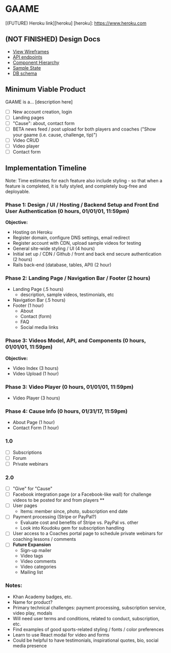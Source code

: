 # GAAME

[(FUTURE) Heroku link][heroku]
[heroku]: https://www.heroku.com

## (NOT FINISHED) Design Docs
* [View Wireframes][wireframes]
* [API endpoints][api-endpoints]
* [Component Hierarchy][component-hierarchy]
* [Sample State][sample-state]
* [DB schema][schema]

[wireframes]: docs/wireframes
[api-endpoints]: docs/api-endpoints.md
[component-hierarchy]: docs/component-hierarchy.md
[sample-state]: docs/sample-state.md
[schema]: docs/schema.md

## Minimum Viable Product

GAAME is a... [description here]

- [ ] New account creation, login
- [ ] Landing pages
- [ ] "Cause": about, contact form
- [ ] BETA news feed / post upload for both players and coaches ("Show your gaame (i.e. cause, challenge, tip)")
- [ ] Video CRUD
- [ ] Video player
- [ ] Contact form

## Implementation Timeline
Note: Time estimates for each feature also include styling - so that when a feature is completed, it is fully styled, and completely bug-free and deployable.

### Phase 1: Design / UI / Hosting / Backend Setup and Front End User Authentication (0 hours, 01/01/01, 11:59pm)
**Objective:**
- Hosting on Heroku
- Register domain, configure DNS settings, email redirect
- Register account with CDN, upload sample videos for testing
- General site-wide styling / UI (4 hours)
- Initial set up / CDN / Github / front and back end secure authentication (2 hours)
- Rails back-end (database, tables, API) (2 hour)

### Phase 2: Landing Page / Navigation Bar / Footer (2 hours)
- Landing Page (.5 hours)
  - description, sample videos, testimonials, etc
- Navigation Bar (.5 hours)
- Footer (1 hour)
  - About
  - Contact (form)
  - FAQ
  - Social media links

### Phase 3: Videos Model, API, and Components (0 hours, 01/01/01, 11:59pm)

**Objective:**
- Video Index (3 hours)
- Video Upload (1 hour)

### Phase 3: Video Player (0 hours, 01/01/01, 11:59pm)
- Video Player (3 hours)

### Phase 4: Cause Info (0 hours, 01/31/17, 11:59pm)
- About Page (1 hour)
- Contact Form (1 hour)


### 1.0
- [ ] Subscriptions
- [ ] Forum
- [ ] Private webinars

### 2.0
- [ ] "Give" for "Cause"
- [ ] Facebook integration page (or a Facebook-like wall) for challenge videos to be posted for and from players **
- [ ] User pages
   * Items: member since, photo, subscription end date
- [ ] Payment processing (Stripe or PayPal?)
   * Evaluate cost and benefits of Stripe vs. PayPal vs. other
   * Look into Koudoku gem for subscription handling
- [ ] User access to a Coaches portal page to schedule private webinars for coaching lessons / comments
- [ ] **Future Expansion**
  * Sign-up mailer
  * Video tags
  * Video comments
  * Video categories
  * Mailing list

### Notes:
 * Khan Academy badges, etc.
 * Name for product?
 * Primary technical challenges: payment processing, subscription service, video play, modals
 * Will need user terms and conditions, related to conduct, subscription, etc.
 * Find examples of good sports-related styling / fonts / color preferences
 * Learn to use React modal for video and forms
 * Could be helpful to have testimonials, inspirational quotes, bio, social media presence
